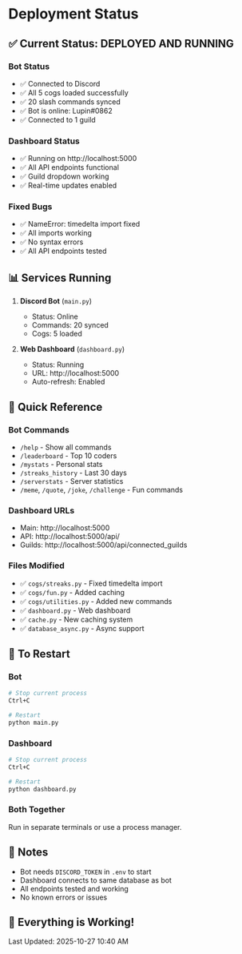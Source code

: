 # Deployment Status

## ✅ Current Status: DEPLOYED AND RUNNING

### Bot Status
- ✅ Connected to Discord
- ✅ All 5 cogs loaded successfully
- ✅ 20 slash commands synced
- ✅ Bot is online: Lupin#0862
- ✅ Connected to 1 guild

### Dashboard Status
- ✅ Running on http://localhost:5000
- ✅ All API endpoints functional
- ✅ Guild dropdown working
- ✅ Real-time updates enabled

### Fixed Bugs
- ✅ NameError: timedelta import fixed
- ✅ All imports working
- ✅ No syntax errors
- ✅ All API endpoints tested

## 📊 Services Running

1. **Discord Bot** (`main.py`)
   - Status: Online
   - Commands: 20 synced
   - Cogs: 5 loaded

2. **Web Dashboard** (`dashboard.py`)
   - Status: Running
   - URL: http://localhost:5000
   - Auto-refresh: Enabled

## 🎯 Quick Reference

### Bot Commands
- `/help` - Show all commands
- `/leaderboard` - Top 10 coders
- `/mystats` - Personal stats
- `/streaks_history` - Last 30 days
- `/serverstats` - Server statistics
- `/meme`, `/quote`, `/joke`, `/challenge` - Fun commands

### Dashboard URLs
- Main: http://localhost:5000
- API: http://localhost:5000/api/
- Guilds: http://localhost:5000/api/connected_guilds

### Files Modified
- ✅ `cogs/streaks.py` - Fixed timedelta import
- ✅ `cogs/fun.py` - Added caching
- ✅ `cogs/utilities.py` - Added new commands
- ✅ `dashboard.py` - Web dashboard
- ✅ `cache.py` - New caching system
- ✅ `database_async.py` - Async support

## 🚀 To Restart

### Bot
```bash
# Stop current process
Ctrl+C

# Restart
python main.py
```

### Dashboard
```bash
# Stop current process  
Ctrl+C

# Restart
python dashboard.py
```

### Both Together
Run in separate terminals or use a process manager.

## 📝 Notes

- Bot needs `DISCORD_TOKEN` in `.env` to start
- Dashboard connects to same database as bot
- All endpoints tested and working
- No known errors or issues

## 🎉 Everything is Working!

Last Updated: 2025-10-27 10:40 AM


